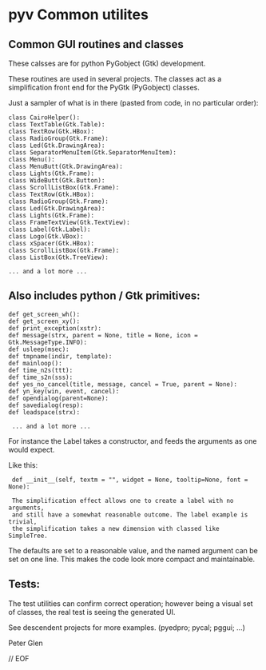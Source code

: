# pyv Common utilites

## Common GUI routines and classes

 These calsses are for python PyGobject (Gtk) development.

These routines are used in several projects. The classes act as a simplification
front end for the PyGtk (PyGobject) classes.

Just a sampler of what is in there (pasted from code, in no particular order):

    class CairoHelper():
    class TextTable(Gtk.Table):
    class TextRow(Gtk.HBox):
    class RadioGroup(Gtk.Frame):
    class Led(Gtk.DrawingArea):
    class SeparatorMenuItem(Gtk.SeparatorMenuItem):
    class Menu():
    class MenuButt(Gtk.DrawingArea):
    class Lights(Gtk.Frame):
    class WideButt(Gtk.Button):
    class ScrollListBox(Gtk.Frame):
    class TextRow(Gtk.HBox):
    class RadioGroup(Gtk.Frame):
    class Led(Gtk.DrawingArea):
    class Lights(Gtk.Frame):
    class FrameTextView(Gtk.TextView):
    class Label(Gtk.Label):
    class Logo(Gtk.VBox):
    class xSpacer(Gtk.HBox):
    class ScrollListBox(Gtk.Frame):
    class ListBox(Gtk.TreeView):

    ... and a lot more ...

## Also includes python / Gtk primitives:

    def get_screen_wh():
    def get_screen_xy():
    def print_exception(xstr):
    def message(strx, parent = None, title = None, icon = Gtk.MessageType.INFO):
    def usleep(msec):
    def tmpname(indir, template):
    def mainloop():
    def time_n2s(ttt):
    def time_s2n(sss):
    def yes_no_cancel(title, message, cancel = True, parent = None):
    def yn_key(win, event, cancel):
    def opendialog(parent=None):
    def savedialog(resp):
    def leadspace(strx):

     ... and a lot more ...

 For instance the Label takes a constructor, and feeds the arguments as
 one would expect.

 Like this:

     def __init__(self, textm = "", widget = None, tooltip=None, font = None):

     The simplification effect allows one to create a label with no arguments,
     and still have a somewhat reasonable outcome. The label example is trivial,
     the simplification takes a new dimension with classed like SimpleTree.

 The defaults are set to a reasonable value, and the named argument can be
set on one line. This makes the code look more compact and maintainable.

## Tests:

 The test utilities can  confirm correct operation; however being a visual
set of classes, the real test is seeing the generated UI.

 See descendent projects for more examples. (pyedpro; pycal; pggui; ...)

Peter Glen

// EOF
